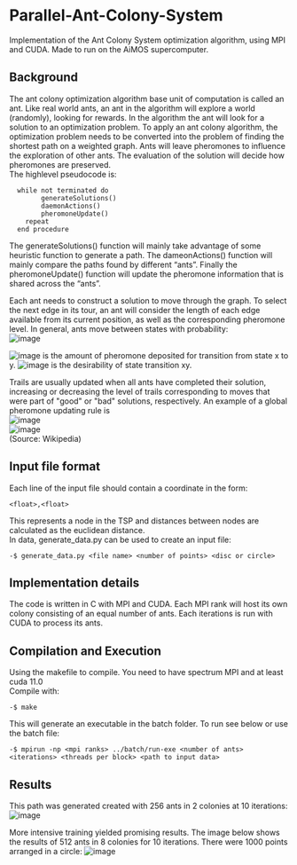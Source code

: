 # Parallel-Ant-Colony-System
Implementation of the Ant Colony System optimization algorithm, using MPI and CUDA. Made to run on the AiMOS supercomputer.

## Background
The ant colony optimization algorithm base unit of computation is called an ant. Like real world ants, an ant in the algorithm will explore a world (randomly), looking for rewards. In the algorithm the ant will look for a solution to an optimization problem. To apply an ant colony algorithm, the optimization problem needs to be converted into the problem of finding the shortest path on a weighted graph. Ants will leave pheromones to influence the exploration of other ants. The evaluation of the solution will decide how pheromones are preserved.
<br>
The highlevel pseudocode is:
```
  while not terminated do  
        generateSolutions()  
        daemonActions()  
        pheromoneUpdate()  
    repeat  
  end procedure  
```
The generateSolutions() function will mainly take advantage of some heuristic function to generate a path. The dameonActions() function will mainly compare the paths found by different “ants”. Finally the pheromoneUpdate() function will update the pheromone information that is shared across the “ants”. 

Each ant needs to construct a solution to move through the graph. To select the next edge in its tour, an ant will consider the length of each edge available from its current position, as well as the corresponding pheromone level. In general, ants move between states with probability:
<br>
![image](https://github.com/Theod0reWu/Parallel-Ant-Colony-System/assets/43049406/aa3709ff-2e19-44ab-a655-9abf602e40a1)

![image](https://github.com/Theod0reWu/Parallel-Ant-Colony-System/assets/43049406/5ae88e0d-6d57-4b79-b203-b34c99497057) is the amount of pheromone deposited for transition from state x to y. ![image](https://github.com/Theod0reWu/Parallel-Ant-Colony-System/assets/43049406/00a17e74-1f56-4431-a07c-1129ddaa0a7c)  is the desirability of state transition xy.

Trails are usually updated when all ants have completed their solution, increasing or decreasing the level of trails corresponding to moves that were part of "good" or "bad" solutions, respectively. An example of a global pheromone updating rule is
<br>
![image](https://github.com/Theod0reWu/Parallel-Ant-Colony-System/assets/43049406/d66ba134-3fb8-4943-99c6-ee5a73c43174) 
<br>
![image](https://github.com/Theod0reWu/Parallel-Ant-Colony-System/assets/43049406/7ae78bf3-9d1d-445d-90a6-11ef07d9a0df)
<br>
(Source: Wikipedia)

## Input file format
Each line of the input file should contain a coordinate in the form:
```
<float>,<float>
```
This represents a node in the TSP and distances between nodes are calculated as the euclidean distance. <br>
In data, generate_data.py can be used to create an input file:
```
-$ generate_data.py <file name> <number of points> <disc or circle>
```

## Implementation details

The code is written in C with MPI and CUDA. Each MPI rank will host its own colony consisting of an equal number of ants. Each iterations is run with CUDA to process its ants.

## Compilation and Execution

Using the makefile to compile. You need to have spectrum MPI and at least cuda 11.0 
<br>
Compile with:
```
-$ make
```
This will generate an executable in the batch folder. To run see below or use the batch file:
```
-$ mpirun -np <mpi ranks> ../batch/run-exe <number of ants> <iterations> <threads per block> <path to input data>
```

## Results
This path was generated created with 256 ants in 2 colonies at 10 iterations:
![image](https://github.com/Theod0reWu/Parallel-Ant-Colony-System/assets/43049406/bfcd0dcf-17ce-4141-86ad-a84ec943d9d3)

More intensive training yielded promising results. The image below shows the results of 512 ants in 8 colonies for 10 iterations. There were 1000 points arranged in a circle:
![image](https://github.com/Theod0reWu/Parallel-Ant-Colony-System/assets/43049406/b89c98f7-9fe7-4d31-a967-5ab9cfb512e8)

